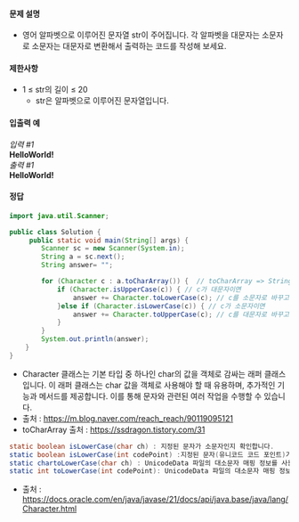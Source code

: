 #### 문제 설명
- 영어 알파벳으로 이루어진 문자열 str이 주어집니다. 각 알파벳을 대문자는 소문자로 소문자는 대문자로 변환해서 출력하는 코드를 작성해 보세요.

#### 제한사항
- 1 ≤ str의 길이 ≤ 20
  - str은 알파벳으로 이루어진 문자열입니다.
  
#### 입출력 예<br>
*입력 #1*<br>
**HelloWorld!**<br>
*출력 #1*<br>
**HelloWorld!**

#### 정답
```java
import java.util.Scanner;

public class Solution {
     public static void main(String[] args) {
        Scanner sc = new Scanner(System.in);
        String a = sc.next();
        String answer= "";

        for (Character c : a.toCharArray()) {  // toCharArray => String 문자열을 char형 배열로 바꿔서 반환해주는 메서드이다.
            if (Character.isUpperCase(c)) { // c가 대문자이면
                answer += Character.toLowerCase(c); // c를 소문자로 바꾸고 answer로 반환한다.
            }else if (Character.isLowerCase(c)) { // c가 소문자이면
                answer += Character.toUpperCase(c); // c를 대문자로 바꾸고 anwer로 반환한다.
            }
        }
        System.out.println(answer);
    }
}
```
- Character 클래스는 기본 타입 중 하나인 char의 값을 객체로 감싸는 래퍼 클래스입니다. 이 래퍼 클래스는 char 값을 객체로 사용해야 할 때 유용하며, 추가적인 기능과 메서드를 제공합니다. 이를 통해 문자와 관련된 여러 작업을 수행할 수 있습니다.
- 출처 : https://m.blog.naver.com/reach_reach/90119095121
- toCharArray 출처 : https://ssdragon.tistory.com/31
```java
static boolean isLowerCase(char ch) : 지정된 문자가 소문자인지 확인합니다.
static boolean isLowerCase(int codePoint) :지정된 문자(유니코드 코드 포인트)가 소문자인지 확인합니다.
static chartoLowerCase(char ch) : UnicodeData 파일의 대소문자 매핑 정보를 사용하여 문자 인수를 소문자로 변환합니다.
static int toLowerCase(int codePoint): UnicodeData 파일의 대소문자 매핑 정보를 사용하여 문자(유니코드 코드 포인트) 인수를 소문자로 변환합니다.
```
- 출처 : https://docs.oracle.com/en/java/javase/21/docs/api/java.base/java/lang/Character.html
 
